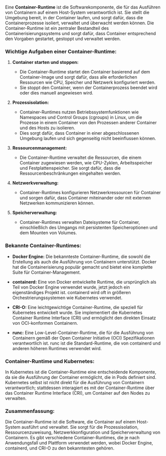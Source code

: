 Eine **Container-Runtime** ist die Softwarekomponente, die für das Ausführen von Containern auf einem Host-System verantwortlich ist. Sie stellt die Umgebung bereit, in der Container laufen, und sorgt dafür, dass die Containerprozesse isoliert, verwaltet und überwacht werden können. Die Container-Runtime ist ein zentraler Bestandteil des Containerisierungssystems und sorgt dafür, dass Container entsprechend den Vorgaben gestartet, gestoppt und verwaltet werden.

### Wichtige Aufgaben einer Container-Runtime:

1. **Container starten und stoppen:**
   - Die Container-Runtime startet den Container basierend auf dem Container-Image und sorgt dafür, dass alle erforderlichen Ressourcen wie CPU, Speicher und Netzwerk konfiguriert werden.
   - Sie stoppt den Container, wenn der Containerprozess beendet wird oder dies manuell angewiesen wird.

2. **Prozessisolation:**
   - Container-Runtimes nutzen Betriebssystemfunktionen wie Namespaces und Control Groups (cgroups) in Linux, um die Prozesse in einem Container von den Prozessen anderer Container und des Hosts zu isolieren.
   - Dies sorgt dafür, dass Container in einer abgeschlossenen Umgebung laufen und sich gegenseitig nicht beeinflussen können.

3. **Ressourcenmanagement:**
   - Die Container-Runtime verwaltet die Ressourcen, die einem Container zugewiesen werden, wie CPU-Zyklen, Arbeitsspeicher und Festplattenspeicher. Sie sorgt dafür, dass die Ressourcenbeschränkungen eingehalten werden.

4. **Netzwerkverwaltung:**
   - Container-Runtimes konfigurieren Netzwerkressourcen für Container und sorgen dafür, dass Container miteinander oder mit externen Netzwerken kommunizieren können.

5. **Speicherverwaltung:**
   - Container-Runtimes verwalten Dateisysteme für Container, einschließlich des Umgangs mit persistenten Speicheroptionen und dem Mounten von Volumes.

### Bekannte Container-Runtimes:

- **Docker Engine:** Die bekannteste Container-Runtime, die sowohl die Erstellung als auch die Ausführung von Containern unterstützt. Docker hat die Containerisierung populär gemacht und bietet eine komplette Suite für Container-Management.
  
- **containerd:** Eine von Docker entwickelte Runtime, die ursprünglich als Teil von Docker Engine verwendet wurde, jetzt jedoch ein eigenständiges Projekt ist. containerd wird oft in größeren Orchestrierungssystemen wie Kubernetes verwendet.
  
- **CRI-O:** Eine leichtgewichtige Container-Runtime, die speziell für Kubernetes entwickelt wurde. Sie implementiert die Kubernetes Container Runtime Interface (CRI) und ermöglicht den direkten Einsatz von OCI-konformen Containern.
  
- **runc:** Eine Low-Level-Container-Runtime, die für die Ausführung von Containern gemäß der Open Container Initiative (OCI) Spezifikationen verantwortlich ist. runc ist die Standard-Runtime, die von containerd und anderen höheren Runtimes verwendet wird.

### Container-Runtime und Kubernetes:

In Kubernetes ist die Container-Runtime eine entscheidende Komponente, da sie die Ausführung der Container ermöglicht, die in Pods definiert sind. Kubernetes selbst ist nicht direkt für die Ausführung von Containern verantwortlich; stattdessen interagiert es mit der Container-Runtime über das Container Runtime Interface (CRI), um Container auf den Nodes zu verwalten.

### Zusammenfassung:

Die Container-Runtime ist die Software, die Container auf einem Host-System ausführt und verwaltet. Sie sorgt für die Prozessisolation, Ressourcenzuweisung, Netzwerkkonfiguration und Speicherverwaltung von Containern. Es gibt verschiedene Container-Runtimes, die je nach Anwendungsfall und Plattform verwendet werden, wobei Docker Engine, containerd, und CRI-O zu den bekanntesten gehören.